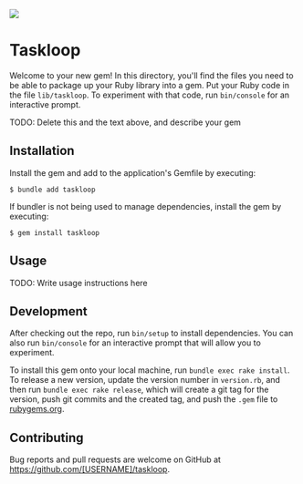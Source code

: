 ![](https://chuquan-public-r-001.oss-cn-shanghai.aliyuncs.com/sketch-images/taskloop-logo-white.png)

# Taskloop

Welcome to your new gem! In this directory, you'll find the files you need to be able to package up your Ruby library into a gem. Put your Ruby code in the file `lib/taskloop`. To experiment with that code, run `bin/console` for an interactive prompt.

TODO: Delete this and the text above, and describe your gem

## Installation

Install the gem and add to the application's Gemfile by executing:

    $ bundle add taskloop

If bundler is not being used to manage dependencies, install the gem by executing:

    $ gem install taskloop

## Usage

TODO: Write usage instructions here

## Development

After checking out the repo, run `bin/setup` to install dependencies. You can also run `bin/console` for an interactive prompt that will allow you to experiment.

To install this gem onto your local machine, run `bundle exec rake install`. To release a new version, update the version number in `version.rb`, and then run `bundle exec rake release`, which will create a git tag for the version, push git commits and the created tag, and push the `.gem` file to [rubygems.org](https://rubygems.org).

## Contributing

Bug reports and pull requests are welcome on GitHub at https://github.com/[USERNAME]/taskloop.

